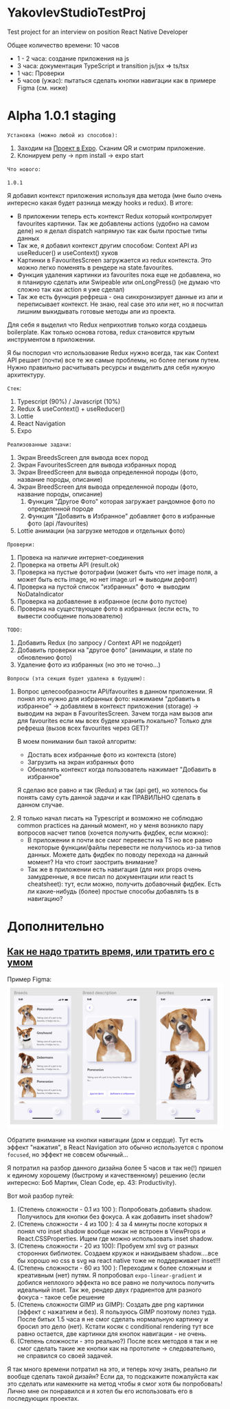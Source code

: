 # YakovlevStudioTestProj
Test project for an interview on position React Native Developer

Общее количество времени: 10 часов
<ul>
  <li>1 - 2 часа: создание приложения на js</li>
  <li>3 часа: документация TypeScript и transition js/jsx => ts/tsx</li>
  <li>1 час: Проверки</li>
  <li>5 часов (ужас): пытаться сделать кнопки навигации как в примере Figma (см. ниже)
</ul>


# Alpha 1.0.1 staging
`Установка (можно любой из способов):`
<ol>
  <li>Заходим на <a href="https://expo.io/@denistepp/Cats-YakovlevStudio?release-channel=staging">Проект в Expo</a>. Сканим QR и смотрим приложение.</li>
  <li>Клонируем репу -> npm install -> expo start</li>
</ol>

`Что нового:`

`1.0.1`

Я добавил контекст приложения используя два метода (мне было очень интересно какая будет разница между hooks и redux). В итоге:

<ul>
<li>В приложении теперь есть контекст Redux который контролирует favourites картинки. Так же добавлены actions (удобно на самом деле) но я делал dispatch напрямую так как были простые типы данных</li>
<li>Так же, я добавил контекст другим способом: Context API из useReducer() и useContext() хуков</li>
<li>Картинки в FavouritesScreen загружается из redux контекста. Это можно легко поменять в рендере на state.favourites.</li>
<li>Функция удаления картинки из favourites пока еще не добавлена, но я планирую сделать или Swipeable или onLongPress() (не думаю что сложно так как action я уже сделал)</li>
<li>Так же есть функция рефреша - она синхронизирует данные из апи и переписывает контекст. Не знаю, real case это или нет, но я посчитал лишним выкидывать готовые методы апи из проекта.</li>
</ul>

Для себя я выделил что Redux неприхотлив только когда создаешь boilerplate. Как только основа готова, redux становится крутым инструментом в приложении.

Я бы поспорил что использование Redux нужно всегда, так как Context API решает (почти) все те же самые проблемы, но более легким путем. Нужно правильно расчитывать ресурсы и выделить для себя нужную архитектуру.

`Стек`:
<ol>
  <li>Typescript (90%) / Javascript (10%)</li>
  <li>Redux & useContext() + useReducer()</li>
  <li>Lottie</li>
  <li>React Navigation</li>
  <li>Expo</li>
</ol>

`Реализованные задачи:`
<ol>
  <li>Экран BreedsScreen для вывода всех пород</li>
  <li>Экран FavouritesScreen для вывода избранных пород</li>
  <li>Экран BreedScreen для вывода определенной породы (фото, название породы, описание)</li>
  <li>Экран BreedScreen для вывода определенной породы (фото, название породы, описание)
    <ol>
      <li> Функция "Другое Фото" которая загружает рандомное фото по определенной породе</li>
      <li> Функция "Добавить в Избранное" добавляет фото в избранные фото (api /favourites)</li>
    </ol>
  </li>
  <li>Lottie анимации (на загрузке методов и отдельных фото)</li>
</ol>

`Проверки:`
<ol>
  <li>Провека на наличие интернет-соединения</li>
  <li>Проверка на ответы API (result.ok)</li>
  <li>Проверка на пустые фотографии (может быть что нет image поля, а может быть есть image, но нет image.url => выводим дефолт)</li>
  <li>Проверка на пустой список "избранных" фото => выводим NoDataIndicator</li>
  <li>Проверка на добавление в избранное (если фото пустое)</li>
  <li>Проверка на существующее фото в избранных (если есть, то вывести сообщение пользователю)</li>
</ol>

`TODO:`
<ol>
  <li>Добавить Redux (по запросу / Context API не подойдет)</li>
  <li>Добавить проверки на "другое фото" (анимации, и state по обновлению фото)</li>
  <li>Удаление фото из избранных (но это не точно...)</li>
</ol>

`Вопросы (эта секция будет удалена в будущем):`
<ol>
  <li> Вопрос целесообразности API/favourites в данном приложении. Я понял это нужно для избранных фото: нажимаем "добавить в избранное" -> добавляем в контекст приложения (storage) -> выводим на экран в FavouritesScreen. Зачем тогда нам вызов апи для favourites если мы всех будем хранить локально? Только для рефреша (вызов всех favourites через GET)?

  В моем понимании был такой алгоритм:
  <ul>
    <li>Достать всех избранные фото из контекста (store)</li>
    <li>Загрузить на экран избранных фото</li>
    <li>Обновлять контекст когда пользователь нажимает "Добавить в избранное"</li>
  </ul>

  Я сделаю все равно и так (Redux) и так (api get), но хотелось бы понять саму суть данной задачи и как ПРАВИЛЬНО сделать в данном случае.
  <li>Я только начал писать на Typescript и возможно не соблюдаю common practices на данный момент, но у меня возникло пару вопросов насчет типов (хочется получить фидбек, если можно):
    <ul>
      <li>В приложении я почти все смог перевести на TS но все равно некоторые функции/файлы перевести не получилось из-за типов данных. Можете дать фидбек по поводу перехода на данный момент? На что стоит заострить внимание?</li>
      <li>Так же в приложении есть навигация (для них props очень замудренные, я все писал по документации или react ts cheatsheet): тут, если можно, получить добавочный фидбек. Есть ли какие-нибудь (более) простые способы добавлять ts в навигацию?</li>
    </ul>
  </li>
</ol>

# Дополнительно

## <a name="curious" href="https://cleancoders.com/episode/clean-code-episode-43">Как не надо тратить время, или тратить его с умом</a>
Пример Figma:
<img alt="Image" title="icon" src="figma.png" />

Обратите внимание на кнопки навигации (дом и сердце). Тут есть эффект "нажатия", в React Navigation это обычно используется с пропом `focused`, но эффект не совсем обычный...

Я потратил на разбор данного дизайна более 5 часов и так не(!) пришел к единому хорошему (быстрому и качественному) решению (если интересно: Боб Мартин, Clean Code, ep. 43: Productivity).

Вот мой разбор путей:

1. (Степень сложности - 0.1 из 100 ): Попробовать добавить shadow. Получилось для кнопки без фокуса. А как добавить inset shadow?
2. (Степень сложности - 4 из 100 ):  4 за 4 минуты после которых я понял что inset shadow вообще никак не встроен в ViewProps и React.CSSProperties. Ищем где можно использовать inset shadow.
3. (Степень сложности - 20 из 100): Пробуем xml svg от разных сторонних библиотек. Создаем кружок и накидываем shadow....все бы хорошо но css в svg на react native тоже не поддерживает inset!!!
4. (Степень сложности - 60 из 100 ): Переходим к более сложным и креативным (нет) путям. Я попробовал `expo-linear-gradient` и добился неплохого эффекта но все равно не получилось получить идеальный inset. Так же, рендер двух градиентов для разного фокуса - такое себе решение
5. (Степень сложности GIMP из GIMP): Создать две png картинки (эффект с нажатием и без). Я пользуюсь GIMP поэтому полез туда. После битых 1.5 часа я не смог сделать нормальную картинку и бросил это дело (нет). Кстати косяк с conditional rendering тут все равно остается, две картинки для кнопок навигации - не очень.
6. (Степень сложности - это реально?) После всех методов я так и не смог сделать такие же кнопки как на прототипе -> следовательно, не справился со своей задачей.

Я так много времени потратил на это, и теперь хочу знать, реально ли вообще сделать такой дизайн? Если да, то подскажите пожалуйста как это сделать или намекните на метод чтобы я смог хотя бы попробовать! Лично мне он понравился и я хотел бы его использовать его в последующих проектах.
